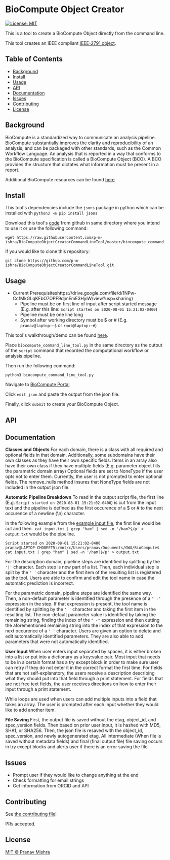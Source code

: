 # BioCompute Object Creator 

[![License: MIT](https://img.shields.io/badge/License-MIT-yellow.svg)](https://opensource.org/licenses/MIT)

This is a tool to create a BioCompute Object directly from the command line.

This tool creates an IEEE compliant [IEEE-2791 object](https://opensource.ieee.org/2791-object/ieee-2791-schema/).

## Table of Contents

- [Background](#background)
- [Install](#install)
- [Usage](#usage)
- [API](#api)
- [Documentation](#documentation)
- [Issues](#issues)
- [Contributing](#contributing)
- [License](#license)

## Background

BioCompute is a standardized way to communicate an analysis pipeline. BioCompute substantially improves the clarity and reproducibility of an analysis, and can be packaged with other standards, such as the Common Workflow Language. An analysis that is reported in a way that conforms to the BioCompute specification is called a BioCompute Object (BCO). A BCO provides the structure that dictates what information must be present in a report. 

Additional BioCompute resources can be found [here](https://biocomputeobject.org/)

## Install

This tool's dependencies include the `jsons` package in python which can be installed with `python3 -m pip install jsons` 

Download this tool's [code](https://github.com/p-m-ishra/BioComputeObjectCreatorCommandLineTool/blob/master/biocompute_command_line_tool.py) from github in same directory where you intend to use it or use the following command:

```
wget https://raw.githubusercontent.com/p-m-ishra/BioComputeObjectCreatorCommandLineTool/master/biocompute_command_line_tool.py
```

If you would like to clone this repository: 

```
git clone https://github.com/p-m-ishra/BioComputeObjectCreatorCommandLineTool.git
```

## Usage

* Current Prerequisiteshttps://drive.google.com/file/d/1NPw-CcfMkGLqKFbO7OPF9djmEmE3HjoW/view?usp=sharing)
  * Pipeline must be on first line of input after script started message (E.g. after this line: `Script started on 2020-08-01 15:21:02-0400`) 
  * Pipeline must be one line long
  * Symbol after working directory must be $ or # (E.g. `pranav@laptop:~$` or `root@laptop:~#`)

This tool's walkthrough/demo can be found [here](https://youtu.be/lzyoe3MEJeg).

Place `biocompute_command_line_tool.py` in the same directory as the output of the `script` command that recorded the computational workflow or analysis pipeline.

Then run the following command:
```
python3 biocompute_command_line_tool.py 
```

Navigate to [BioCompute Portal](https://portal.aws.biochemistry.gwu.edu/bco/new/form#!)

Click `edit json` and paste the output from the json file.

Finally, click `submit` to create your BioCompute Object.

## API

## Documentation

**Classes and Objects**
For each domain, there is a class with all required and optional fields in that domain. Additionally, some subdomains have their own classes as they have their own specific fields. Items in an array also have their own class if they have multiple fields (E.g. parameter object fills the parametric domain array) Optional fields are set to NoneType if the user opts not to enter them. Currently, the user is not prompted to enter optional fields. The remove_nulls method insures that NoneType fields are not included in the output json file.

**Automatic Pipeline Breakdown**
To read in the output script file, the first line (E.g. `Script started on 2020-08-01 15:21:02-0400`) is cut from the input text and the pipeline is defined as the first occurence of a $ or # to the next occurence of a newline (\n) character. 

In the following example from the [example input file](https://github.com/p-m-ishra/BioComputeObjectCreatorCommandLineTool/blob/master/biocompute_input.txt), the first line would be cut and then ` cat input.txt | grep "ham" | sed -n '/ham?$/p' > output.txt` would be the pipeline.

```
Script started on 2020-08-01 15:21:02-0400
pranav@LAPTOP-CHO8EET5:/mnt/c/Users/pranav/Documents/GWU/BioCompute$ cat input.txt | grep "ham" | sed -n '/ham?$/p' > output.txt
```
For the description domain, pipeline steps are identified by splitting by the `'|'` character. Each step is now part of a list. Then, each individual step is split by the `' '` character and the first item of the resulting list is registered as the tool. Users are able to confirm and edit the tool name in case the automatic prediction is incorrect.

For the parametric domain, pipeline steps are identified the same way. Then, a non-default parameter is identified through the presence of a `" -"` expression in the step. If that expression is present, the tool name is identified by splitting by the `' '` character and taking the first item in the resulting list. The non-default parameter value is identified by taking the remaining string, finding the index of the `" -"` expression and then cutting the aforementioned remaining string into the index of that expression to the next occurence of a `' '` character. Users are given an option to delete and edit automatically identified parameters. They are also able to add parameters that were not automatically identified.

**User Input** 
When user enters input separated by spaces, it is either broken into a list or put into a dictionary as a key:value pair. Most input that needs to be in a certain format has a try except block in order to make sure user can retry if they do not enter it in the correct format the first time. For fields that are not self-explanatory, the users receive a description describing what they should put into that field through a print statement. For fields that are not free text fields, the user receives directions on how to enter their input through a print statement.

While loops are used when users can add multiple inputs into a field that takes an array. The user is prompted after each input whether they would like to add another item. 

**File Saving**
First, the output file is saved without the etag, object_id, and spec_version fields. Then based on prior user input, it is hashed with MD5, SHA1, or SHA256. Then, the json file is resaved with the object_id, spec_version, and newly autogenerated etag. All intermediate (When file is saved without metadata fields) and final (final output file) file saving occurs in try except blocks and alerts user if there is an error saving the file.


## Issues

* Prompt user if they would like to change anything at the end
* Check formatting for email strings
* Get information from ORCID and API

## Contributing

See [the contributing file](CONTRIBUTING.md)!

PRs accepted.

## License

[MIT © Pranav Mishra](LICENSE)

